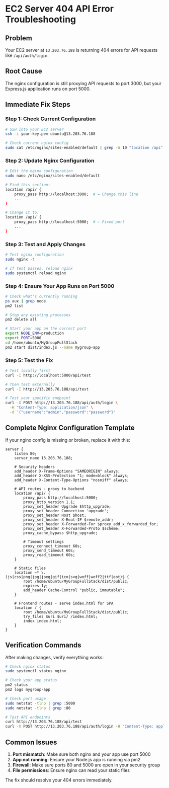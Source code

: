 # EC2 Server 404 API Error Troubleshooting

## Problem
Your EC2 server at `13.203.76.188` is returning 404 errors for API requests like `/api/auth/login`.

## Root Cause
The nginx configuration is still proxying API requests to port 3000, but your Express.js application runs on port 5000.

## Immediate Fix Steps

### Step 1: Check Current Configuration
```bash
# SSH into your EC2 server
ssh -i your-key.pem ubuntu@13.203.76.188

# Check current nginx config
sudo cat /etc/nginx/sites-enabled/default | grep -A 10 "location /api"
```

### Step 2: Update Nginx Configuration
```bash
# Edit the nginx configuration
sudo nano /etc/nginx/sites-enabled/default

# Find this section:
location /api/ {
    proxy_pass http://localhost:3000;  # ← Change this line
    ...
}

# Change it to:
location /api/ {
    proxy_pass http://localhost:5000;  # ← Fixed port
    ...
}
```

### Step 3: Test and Apply Changes
```bash
# Test nginx configuration
sudo nginx -t

# If test passes, reload nginx
sudo systemctl reload nginx
```

### Step 4: Ensure Your App Runs on Port 5000
```bash
# Check what's currently running
ps aux | grep node
pm2 list

# Stop any existing processes
pm2 delete all

# Start your app on the correct port
export NODE_ENV=production
export PORT=5000
cd /home/ubuntu/MyGroupFullStack
pm2 start dist/index.js --name mygroup-app
```

### Step 5: Test the Fix
```bash
# Test locally first
curl -I http://localhost:5000/api/test

# Then test externally
curl -I http://13.203.76.188/api/test

# Test your specific endpoint
curl -X POST http://13.203.76.188/api/auth/login \
  -H "Content-Type: application/json" \
  -d '{"username":"admin","password":"password"}'
```

## Complete Nginx Configuration Template

If your nginx config is missing or broken, replace it with this:

```nginx
server {
    listen 80;
    server_name 13.203.76.188;
    
    # Security headers
    add_header X-Frame-Options "SAMEORIGIN" always;
    add_header X-XSS-Protection "1; mode=block" always;
    add_header X-Content-Type-Options "nosniff" always;
    
    # API routes - proxy to backend
    location /api/ {
        proxy_pass http://localhost:5000;
        proxy_http_version 1.1;
        proxy_set_header Upgrade $http_upgrade;
        proxy_set_header Connection 'upgrade';
        proxy_set_header Host $host;
        proxy_set_header X-Real-IP $remote_addr;
        proxy_set_header X-Forwarded-For $proxy_add_x_forwarded_for;
        proxy_set_header X-Forwarded-Proto $scheme;
        proxy_cache_bypass $http_upgrade;
        
        # Timeout settings
        proxy_connect_timeout 60s;
        proxy_send_timeout 60s;
        proxy_read_timeout 60s;
    }
    
    # Static files
    location ~* \.(js|css|png|jpg|jpeg|gif|ico|svg|woff|woff2|ttf|eot)$ {
        root /home/ubuntu/MyGroupFullStack/dist/public;
        expires 1y;
        add_header Cache-Control "public, immutable";
    }
    
    # Frontend routes - serve index.html for SPA
    location / {
        root /home/ubuntu/MyGroupFullStack/dist/public;
        try_files $uri $uri/ /index.html;
        index index.html;
    }
}
```

## Verification Commands

After making changes, verify everything works:

```bash
# Check nginx status
sudo systemctl status nginx

# Check your app status
pm2 status
pm2 logs mygroup-app

# Check port usage
sudo netstat -tlnp | grep :5000
sudo netstat -tlnp | grep :80

# Test API endpoints
curl http://13.203.76.188/api/test
curl -X POST http://13.203.76.188/api/auth/login -H "Content-Type: application/json" -d '{"username":"admin","password":"password"}'
```

## Common Issues

1. **Port mismatch**: Make sure both nginx and your app use port 5000
2. **App not running**: Ensure your Node.js app is running via pm2
3. **Firewall**: Make sure ports 80 and 5000 are open in your security group
4. **File permissions**: Ensure nginx can read your static files

The fix should resolve your 404 errors immediately.
